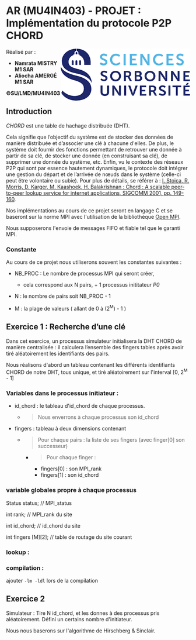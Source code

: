 # AR (MU4IN403)  - PROJET : Implémentation du protocole P2P CHORD

<img align="right" src="/utilities/index.png">

Réalisé par :
  - **Namrata MISTRY M1 SAR**                       
  - **Aliocha AMERGÉ M1 SAR**

**©SU/LMD/MU4IN403**

## Introduction

*CHORD* est une table de hachage distribuée (DHT). 

Cela signifie que l’objectif du système est de stocker des données de manière distribuée et d’associer une clé à chacune d'elles. 
De plus, le système doit fournir des fonctions permettant de retrouver une donnée à partir de sa clé, de stocker une donnée (en construisant sa clé), de supprimer une donnée du système, etc. 
Enfin, vu le contexte des réseaux P2P qui sont par essence hautement dynamiques, le protocole doit intégrer une gestion du départ et de l’arrivée de nœuds dans le système (celle-ci peut être volontaire ou  subie). 
Pour plus de détails, se référer à : [I. Stoica, R. Morris, D. Karger, M. Kaashoek, H. Balakrishnan : Chord : A scalable peer-to-peer lookup service for internet applications, SIGCOMM 2001, pp. 149-160](https://pdos.csail.mit.edu/papers/chord:sigcomm01/chord_sigcomm.pdf "Chord : A Scalable Peer-to-peerLookupServiceforInternetApplications").

Nos implémentations au cours de ce projet seront en langage C et se baseront sur la norme MPI avec l'utilisation de la bibliothèque [Open MPI](https://www.open-mpi.org/ "open-MPI").

Nous supposerons l'envoie de messages FIFO et fiable tel que le garanti MPI.

### Constante

Au cours de ce projet nous utiliserons souvent les constantes suivantes :

- NB_PROC : Le nombre de processus MPI qui seront créer, 
    - cela correspond aux N pairs, + 1 processus inititateur *P0*

- N : le nombre de pairs soit NB_PROC - 1

- M : la plage de valeurs ( allant de 0 à (2<sup>M</sup>) - 1 )


## Exercice 1 : Recherche d’une clé

Dans cet exercice, un processus simulateur initialisera la DHT CHORD de manière centralisée : il calculera l’ensemble des fingers tables après avoir tiré aléatoirement les identifiants des pairs.

Nous réalisons d'abord un tableau contenant les différents identifiants CHORD de notre DHT, tous unique, et tiré aléatoirement sur l'interval [0, 2<sup>M</sup> - 1]


### Variables dans le processus initiateur :

- id_chord : le tableau d'id_chord de chaque processus.
    - > Nous enverrons à chaque processus son id_chord

- fingers : tableau à deux dimensions contenant 
     - > Pour chaque pairs : la liste de ses fingers (avec finger[0] son successeur)
       - > Pour chaque finger : 
         - fingers[0] : son MPI_rank
         - fingers[1] : son id_chord

### variable globales propre à chaque processus

Status status;          // MPI_status

int rank;               // MPI_rank du site

int id_chord;           // id_chord du site

int fingers [M][2];     // table de routage du site courant

### lookup :


### compilation :

ajouter `-lm -ldl` lors de la compilation


## Exercice 2

Simulateur : Tire N id_chord, et les donnes à des processus pris aléatoirement.
Défini un certains nombre d'initiateur.

Nous nous baserons sur l'algorithme de Hirschberg & Sinclair.

